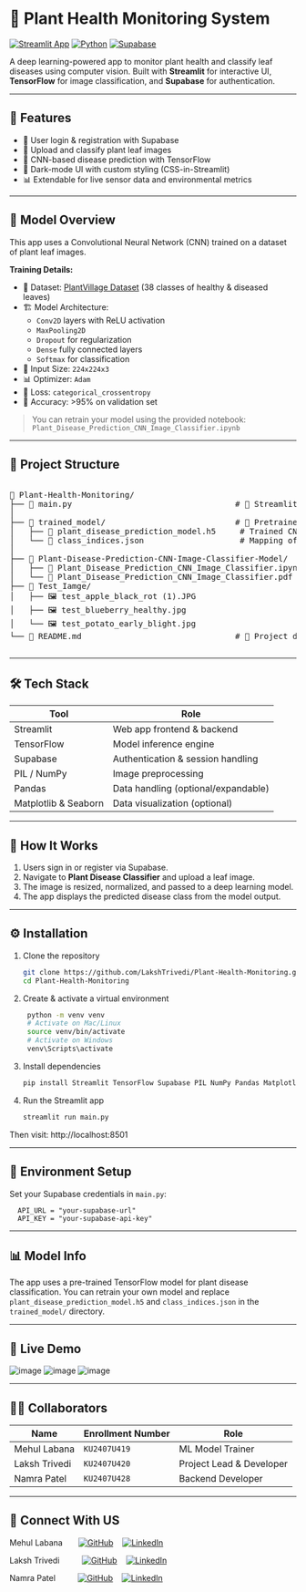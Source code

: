# 🌱 Plant Health Monitoring System

[![Streamlit App](https://img.shields.io/badge/Built%20with-Streamlit-ff4b4b?logo=streamlit&logoColor=white)](https://streamlit.io)
[![Python](https://img.shields.io/badge/Python-3.10+-blue.svg)](https://www.python.org/)
[![Supabase](https://img.shields.io/badge/Powered%20by-Supabase-3ecf8e.svg)](https://supabase.com)

A deep learning-powered app to monitor plant health and classify leaf diseases using computer vision. Built with **Streamlit** for interactive UI, **TensorFlow** for image classification, and **Supabase** for authentication.

---


## 🚀 Features

- 🔐 User login & registration with Supabase
- 🌿 Upload and classify plant leaf images
- 🤖 CNN-based disease prediction with TensorFlow
- 🎨 Dark-mode UI with custom styling (CSS-in-Streamlit)
- 📊 Extendable for live sensor data and environmental metrics

---

## 🧠 Model Overview

This app uses a Convolutional Neural Network (CNN) trained on a dataset of plant leaf images.

**Training Details:**

- 📁 Dataset: [PlantVillage Dataset](https://www.kaggle.com/datasets/emmarex/plantdisease) (38 classes of healthy & diseased leaves)
- 🏗️ Model Architecture:
  - `Conv2D` layers with ReLU activation
  - `MaxPooling2D`
  - `Dropout` for regularization
  - `Dense` fully connected layers
  - `Softmax` for classification
- 📐 Input Size: `224x224x3`
- 📊 Optimizer: `Adam`
- 🧪 Loss: `categorical_crossentropy`
- 🎯 Accuracy: >95% on validation set

> You can retrain your model using the provided notebook: `Plant_Disease_Prediction_CNN_Image_Classifier.ipynb`

---

## 📁 Project Structure
<pre> 
📁 Plant-Health-Monitoring/
├── 📄 main.py                                  # 🚀 Streamlit app (UI + Supabase + ML inference)
│
├── 📁 trained_model/                           # 🤖 Pretrained model assets
│   ├── 📄 plant_disease_prediction_model.h5     # Trained CNN model (Keras/TensorFlow)
│   └── 📄 class_indices.json                    # Mapping of class indices to disease labels
│
├── 📁 Plant-Disease-Prediction-CNN-Image-Classifier-Model/
│   ├── 📄 Plant_Disease_Prediction_CNN_Image_Classifier.ipynb  # 📓 Jupyter Notebook for model training
│   └── 📄 Plant_Disease_Prediction_CNN_Image_Classifier.pdf
├── 📁 Test_Iamge/
│   ├── 🖼️ test_apple_black_rot (1).JPG
│   ├── 🖼️ test_blueberry_healthy.jpg
│   └── 🖼️ test_potato_early_blight.jpg
└── 📄 README.md                                # 📘 Project documentation
 
</pre>

---

## 🛠️ Tech Stack

| Tool         | Role                              |
|--------------|-----------------------------------|
| Streamlit    | Web app frontend & backend        |
| TensorFlow   | Model inference engine            |
| Supabase     | Authentication & session handling |
| PIL / NumPy  | Image preprocessing               |
| Pandas       | Data handling (optional/expandable) |
| Matplotlib & Seaborn | Data visualization (optional) |

---

## 🧪 How It Works

1. Users sign in or register via Supabase.
2. Navigate to **Plant Disease Classifier** and upload a leaf image.
3. The image is resized, normalized, and passed to a deep learning model.
4. The app displays the predicted disease class from the model output.

---

## ⚙️ Installation

 1. Clone the repository
    ```bash
    git clone https://github.com/LakshTrivedi/Plant-Health-Monitoring.git
    cd Plant-Health-Monitoring
2. Create & activate a virtual environment
   ```bash
    python -m venv venv
    # Activate on Mac/Linux
    source venv/bin/activate
    # Activate on Windows
    venv\Scripts\activate
3. Install dependencies
    ```bash
    pip install Streamlit TensorFlow Supabase PIL NumPy Pandas Matplotlib Seaborn
4. Run the Streamlit app
    ```bash
    streamlit run main.py
  Then visit: http://localhost:8501

---

## 🔐 Environment Setup
Set your Supabase credentials in `main.py`:

      API_URL = "your-supabase-url"
      API_KEY = "your-supabase-api-key"

---

## 📊 Model Info
The app uses a pre-trained TensorFlow model for plant disease classification. You can retrain your own model and replace `plant_disease_prediction_model.h5` and `class_indices.json` in the `trained_model/` directory.

---

## 📸 Live Demo

![image](https://github.com/user-attachments/assets/9d8cc3ec-61f2-4a32-b83e-2d83f00b4811)
![image](https://github.com/user-attachments/assets/0502bc0a-a2f3-41c1-addc-d1bc8ca849ba)
![image](https://github.com/user-attachments/assets/93fdc440-72c0-4e92-91ff-f3cec0e9c28d)

---

## 🧑‍💻 Collaborators

| Name           | Enrollment Number      | Role                 |
|----------------|------------------------|-----------------------|
| Mehul Labana   | `KU2407U419`           | ML Model Trainer          |
| Laksh Trivedi  | `KU2407U420`           | Project Lead & Developer |
| Namra Patel    | `KU2407U428`           | Backend Developer        |
---

## 🤝 Connect With US

Mehul Labana&nbsp;&nbsp;&nbsp;&nbsp;&nbsp;&nbsp;
[![GitHub](https://img.shields.io/badge/GitHub-000?style=for-the-badge&logo=github&logoColor=white)](https://github.com/PHOENIX24M)&nbsp;&nbsp;&nbsp;
[![LinkedIn](https://img.shields.io/badge/LinkedIn-0077B5?style=for-the-badge&logo=linkedin&logoColor=white)](https://www.linkedin.com/in/mehul-labana-3aa301320?utm_source=share&utm_campaign=share_via&utm_content=profile&utm_medium=android_app)

Laksh Trivedi&nbsp;&nbsp;&nbsp;&nbsp;&nbsp;&nbsp;&nbsp;&nbsp;&nbsp;
[![GitHub](https://img.shields.io/badge/GitHub-000?style=for-the-badge&logo=github&logoColor=white)](https://github.com/LakshTrivedi)&nbsp;&nbsp;&nbsp;
[![LinkedIn](https://img.shields.io/badge/LinkedIn-0077B5?style=for-the-badge&logo=linkedin&logoColor=white)](https://www.linkedin.com/in/laksh-trivedi-87a6a6327/)

Namra Patel&nbsp;&nbsp;&nbsp;&nbsp;&nbsp;&nbsp;&nbsp;&nbsp;&nbsp;
[![GitHub](https://img.shields.io/badge/GitHub-000?style=for-the-badge&logo=github&logoColor=white)](https://github.com/NamraPatel21)&nbsp;&nbsp;&nbsp;
[![LinkedIn](https://img.shields.io/badge/LinkedIn-0077B5?style=for-the-badge&logo=linkedin&logoColor=white)](https://www.linkedin.com/in/namra-patel-8a5a3b329?utm_source=share&utm_campaign=share_via&utm_content=profile&utm_medium=ios_app)
